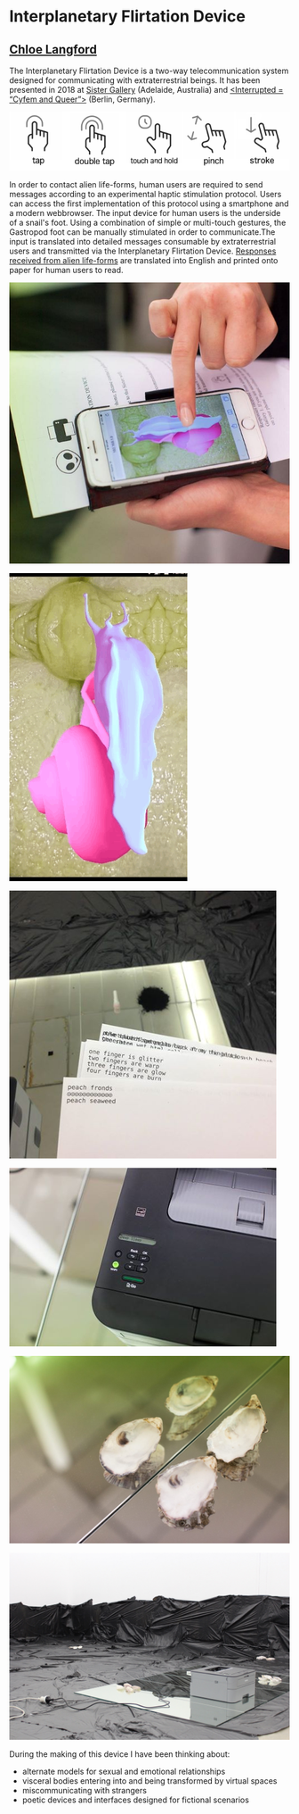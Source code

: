 
# Interplanetary Flirtation Device
## [Chloe Langford](https://co-ordinat.es)

The Interplanetary Flirtation Device is a two-way telecommunication system designed for
communicating with extraterrestrial beings. It has been presented in 2018 at [Sister Gallery](https://www.sistergallery.com.au/) (Adelaide, Australia) and [<Interrupted = “Cyfem and
Queer”>](http://interrupted.creamcake.de/) (Berlin, Germany).

![gestures to touch a phone](/images/gestures.png)

In order to contact alien life-forms, human users are required to send messages according to an
experimental haptic stimulation protocol. Users can access the first implementation of this
protocol using a smartphone and a modern webbrowser. The input device for human users is the
underside of a snail's foot. Using a combination of simple or multi-touch gestures, the
Gastropod foot can be manually stimulated in order to communicate.The input is translated into
detailed messages consumable by extraterrestrial users and transmitted via the Interplanetary
Flirtation Device. [Responses received from alien life-forms](ifd/print-files/
) are translated into English and printed onto paper for human users to read.

![hand using phone touchscreen with animation of snail](/images/image1.jpg)

![animated wiggling snail](/images/snail-small.gif)

![responses printed from aliens](/images/image4.jpg)

![printer in deep sleep](/images/image3.jpg)

![shells lying on a mirror on the floor](/images/image2.jpg)

![installation shot of printer on floor covered in  black plastic](/images/image5.JPG)

During the making of this device I have been thinking about:

- alternate models for sexual and emotional relationships
- visceral bodies entering into and being transformed by virtual spaces
- miscommunicating with strangers
- poetic devices and interfaces designed for fictional scenarios